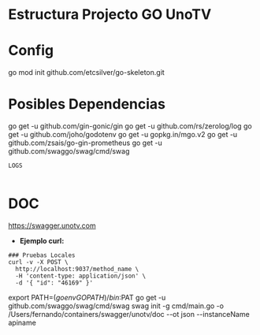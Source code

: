 # Estructura Projecto GO UnoTV

# Config

go mod init github.com/etcsilver/go-skeleton.git

# Posibles Dependencias
go get -u github.com/gin-gonic/gin
go get -u github.com/rs/zerolog/log
go get -u github.com/joho/godotenv
go get -u gopkg.in/mgo.v2
go get -u github.com/zsais/go-gin-prometheus
go get -u github.com/swaggo/swag/cmd/swag


`LOGS`
```LOG

```

# DOC
https://swagger.unotv.com


* **Ejemplo curl:**

```
### Pruebas Locales
curl -v -X POST \
  http://localhost:9037/method_name \
  -H 'content-type: application/json' \
  -d '{ "id": "46169" }'

```

export PATH=$(go env GOPATH)/bin:$PAT
go get -u github.com/swaggo/swag/cmd/swag
swag init -g cmd/main.go -o /Users/fernando/containers/swagger/unotv/doc --ot json --instanceName apiname